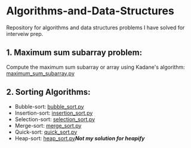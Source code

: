 # Algorithms-and-Data-Structures
Repository for algorithms and data structures problems I have solved for interveiw prep.

## 1. Maximum sum subarray problem:
   Compute the maximum sum subarray or array using Kadane's algorithm:
   [maximum_sum_subarray.py](/maximum_sum_subarray.py)



## 2. Sorting Algorithms:
- Bubble-sort: [bubble_sort.py](/bubble_sort.py)
- Insertion-sort: [insertion_sort.py](/insertion_sort.py)
- Selection-sort: [selection_sort.py](/selection_sort.py)
- Merge-sort: [merge_sort.py](/merge_sort.py)
- Quick-sort: [quick_sort.py](/quick_sort.py)
- Heap-sort: [heap_sort.py](/heap_sort.py)***Not my solution for heapify***

